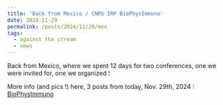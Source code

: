 ```yaml
---
title: 'Back from Mexico / CNRS IRP BioPhysImmuno'
date: 2024-11-29
permalink: /posts/2024/11/29/mex
tags:
  - against the stream
  - news
---
```


Back from Mexico, where we spent 12 days for two conferences, one we were invited for, one we organized !

More info (and pics !) here, 3 posts from today, Nov. 29th, 2024 : [BioPhysImmuno](https://biophysimmuno.wordpress.com/grid-of-posts-3x2/)




